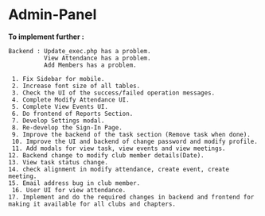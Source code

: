 # Admin-Panel

<b>To implement further :</b> 
    
    Backend : Update_exec.php has a problem. 
              View Attendance has a problem.
              Add Members has a problem.

     1. Fix Sidebar for mobile.
     2. Increase font size of all tables.
     3. Check the UI of the success/failed operation messages.
     4. Complete Modify Attendance UI.
     5. Complete View Events UI.
     6. Do frontend of Reports Section.
     7. Develop Settings modal.
     8. Re-develop the Sign-In Page.
     9. Improve the backend of the task section (Remove task when done). 
     10. Improve the UI and backend of change password and modify profile. 
     11. Add modals for view task, view events and view meetings.
	12. Backend change to modify club member details(Date).
	13. View task status change.
	14. check alignment in modify attendance, create event, create meeting.
	15. Email address bug in club member.
     16. User UI for view attendance.
	17. Implement and do the required changes in backend and frontend for making it available for all clubs and chapters. 

